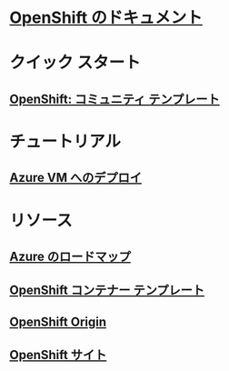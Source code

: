 # [OpenShift のドキュメント](index.md)
# クイック スタート
## [OpenShift: コミュニティ テンプレート](https://azure.microsoft.com/en-us/resources/templates/openshift-origin-rhel/)
# チュートリアル
## [Azure VM へのデプロイ](/azure/virtual-machines/linux/openshift-get-started)
# リソース
## [Azure のロードマップ](https://azure.microsoft.com/roadmap/)
## [OpenShift コンテナー テンプレート](https://github.com/Microsoft/openshift-container-platform)
## [OpenShift Origin](https://docs.openshift.org/latest/getting_started/index.html)
## [OpenShift サイト](https://docs.openshift.org/latest/welcome/index.html)
